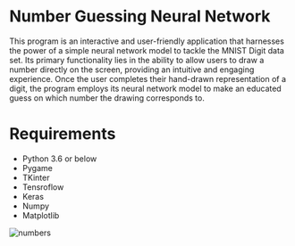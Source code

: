 # Number Guessing Neural Network
 This program is an interactive and user-friendly application that harnesses the power of a simple neural network model to tackle the MNIST Digit data set. Its primary functionality lies in the ability to allow users to draw a number directly on the screen, providing an intuitive and engaging experience. Once the user completes their hand-drawn representation of a digit, the program employs its neural network model to make an educated guess on which number the drawing corresponds to.

# Requirements
- Python 3.6 or below
- Pygame
- TKinter
- Tensroflow
- Keras
- Numpy
- Matplotlib

![numbers](https://github.com/masanbasa3k/Number_Guessing_Neural_Network/assets/66223190/d83da412-3190-4a1d-8a6f-f7ce1315c76b)
